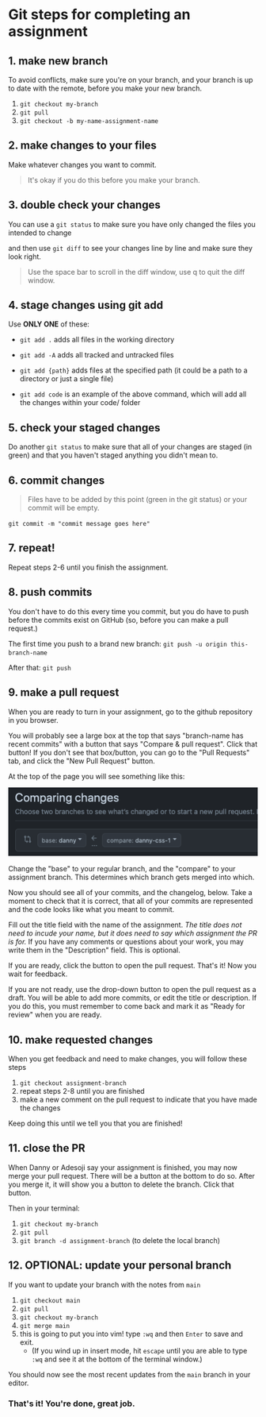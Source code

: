 # Git steps for completing an assignment

## 1. make new branch

To avoid conflicts, make sure you're on your branch, and your branch is up to date with the remote, before you make your new branch.

1. `git checkout my-branch`
1. `git pull`
1. `git checkout -b my-name-assignment-name`

## 2. make changes to your files

Make whatever changes you want to commit.

> It's okay if you do this before you make your branch.

## 3. double check your changes

You can use a `git status` to make sure you have only changed the files you intended to change

and then use `git diff` to see your changes line by line and make sure they look right.

> Use the space bar to scroll in the diff window, use q to quit the diff window.

## 4. stage changes using git add

Use **ONLY ONE** of these:

- `git add .` adds all files in the working directory

- `git add -A` adds all tracked and untracked files

- `git add {path}` adds files at the specified path (it could be a path to a directory or just a single file)
- `git add code` is an example of the above command, which will add all the changes within your code/ folder

## 5. check your staged changes

Do another `git status` to make sure that all of your changes are staged (in green) and that you haven't staged anything you didn't mean to.

## 6. commit changes

> Files have to be added by this point (green in the git status) or your commit will be empty.

`git commit -m "commit message goes here"`

## 7. repeat!

Repeat steps 2-6 until you finish the assignment.

## 8. push commits

You don't have to do this every time you commit, but you do have to push before the commits exist on GitHub (so, before you can make a pull request.)

The first time you push to a brand new branch: `git push -u origin this-branch-name`

After that:
`git push`

## 9. make a pull request

When you are ready to turn in your assignment, go to the github repository in you browser.

You will probably see a large box at the top that says "branch-name has recent commits" with a button that says "Compare & pull request". Click that button! If you don't see that box/button, you can go to the "Pull Requests" tab, and click the "New Pull Request" button.

At the top of the page you will see something like this:

![branch selection for pull requests](./images/git-compare.png)

Change the "base" to your regular branch, and the "compare" to your assignment branch. This determines which branch gets merged into which.

Now you should see all of your commits, and the changelog, below. Take a moment to check that it is correct, that all of your commits are represented and the code looks like what you meant to commit.

Fill out the title field with the name of the assignment. _The title does not need to incude your name, but it does need to say which assignment the PR is for._ If you have any comments or questions about your work, you may write them in the "Description" field. This is optional.

If you are ready, click the button to open the pull request. That's it! Now you wait for feedback.

If you are not ready, use the drop-down button to open the pull request as a draft. You will be able to add more commits, or edit the title or description. If you do this, you must remember to come back and mark it as "Ready for review" when you are ready.

## 10. make requested changes

When you get feedback and need to make changes, you will follow these steps

1. `git checkout assignment-branch`
1. repeat steps 2-8 until you are finished
1. make a new comment on the pull request to indicate that you have made the changes

Keep doing this until we tell you that you are finished!

## 11. close the PR

When Danny or Adesoji say your assignment is finished, you may now merge your pull request. There will be a button at the bottom to do so. After you merge it, it will show you a button to delete the branch. Click that button.

Then in your terminal:

1. `git checkout my-branch`
1. `git pull`
1. `git branch -d assignment-branch` (to delete the local branch)

## 12. OPTIONAL: update your personal branch

If you want to update your branch with the notes from `main`

1. `git checkout main`
1. `git pull`
1. `git checkout my-branch`
1. `git merge main`
1. this is going to put you into vim! type `:wq` and then `Enter` to save and exit.
   - (If you wind up in insert mode, hit `escape` until you are able to type `:wq` and see it at the bottom of the terminal window.)

You should now see the most recent updates from the `main` branch in your editor.

### That's it! You're done, great job.

